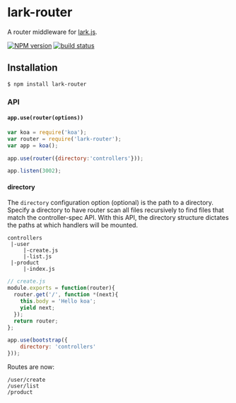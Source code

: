 lark-router
=============

A router middleware for [lark.js](https://github.com/larkjs/lark). 

[![NPM version][npm-image]][npm-url]
[![build status][travis-image]][travis-url]
  
  
## Installation

```
$ npm install lark-router
```

### API
#### `app.use(router(options))`

```javascript
var koa = require('koa');
var router = require('lark-router');
var app = koa();

app.use(router({directory:'controllers'}));

app.listen(3002);
```




#### directory
The `directory` configuration option (optional) is the path to a directory.
Specify a directory to have router scan all files recursively to find files
that match the controller-spec API. With this API, the directory structure
dictates the paths at which handlers will be mounted.

```text
controllers
 |-user
     |-create.js
     |-list.js
 |-product
     |-index.js
```
```javascript
// create.js
module.exports = function(router){
  router.get('/', function *(next){
    this.body = 'Hello koa';
    yield next;
  });
  return router;
};
```
```javascript
app.use(bootstrap({
    directory: 'controllers'
}));
```
Routes are now:
```test
/user/create
/user/list
/product
```
  
[npm-image]: https://img.shields.io/npm/v/lark-router.svg?style=flat-square
[npm-url]: https://npmjs.org/package/lark-router
[travis-image]: https://img.shields.io/travis/larkjs/lark/master.svg?style=flat-square
[travis-url]: https://travis-ci.org/larkjs/lark
